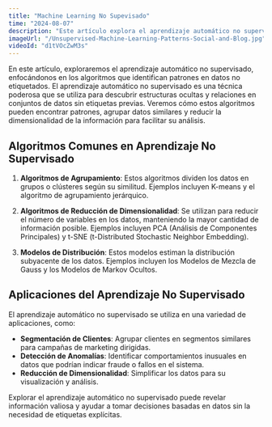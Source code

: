```yaml
---
title: "Machine Learning No Supevisado"
time: "2024-08-07"
description: "Este artículo explora el aprendizaje automático no supervisado, centrando la atención en los algoritmos que encuentran patrones en datos no etiquetados."
imageUrl: "/Unsupervised-Machine-Learning-Patterns-Social-and-Blog.jpg"
videoId: "d1tVOcZwM3s"
---
```


En este artículo, exploraremos el aprendizaje automático no supervisado, enfocándonos en los algoritmos que identifican patrones en datos no etiquetados. El aprendizaje automático no supervisado es una técnica poderosa que se utiliza para descubrir estructuras ocultas y relaciones en conjuntos de datos sin etiquetas previas. Veremos cómo estos algoritmos pueden encontrar patrones, agrupar datos similares y reducir la dimensionalidad de la información para facilitar su análisis.

## Algoritmos Comunes en Aprendizaje No Supervisado

1. **Algoritmos de Agrupamiento**: Estos algoritmos dividen los datos en grupos o clústeres según su similitud. Ejemplos incluyen K-means y el algoritmo de agrupamiento jerárquico.

2. **Algoritmos de Reducción de Dimensionalidad**: Se utilizan para reducir el número de variables en los datos, manteniendo la mayor cantidad de información posible. Ejemplos incluyen PCA (Análisis de Componentes Principales) y t-SNE (t-Distributed Stochastic Neighbor Embedding).

3. **Modelos de Distribución**: Estos modelos estiman la distribución subyacente de los datos. Ejemplos incluyen los Modelos de Mezcla de Gauss y los Modelos de Markov Ocultos.

## Aplicaciones del Aprendizaje No Supervisado

El aprendizaje automático no supervisado se utiliza en una variedad de aplicaciones, como:

- **Segmentación de Clientes**: Agrupar clientes en segmentos similares para campañas de marketing dirigidas.
- **Detección de Anomalías**: Identificar comportamientos inusuales en datos que podrían indicar fraude o fallos en el sistema.
- **Reducción de Dimensionalidad**: Simplificar los datos para su visualización y análisis.

Explorar el aprendizaje automático no supervisado puede revelar información valiosa y ayudar a tomar decisiones basadas en datos sin la necesidad de etiquetas explícitas.
